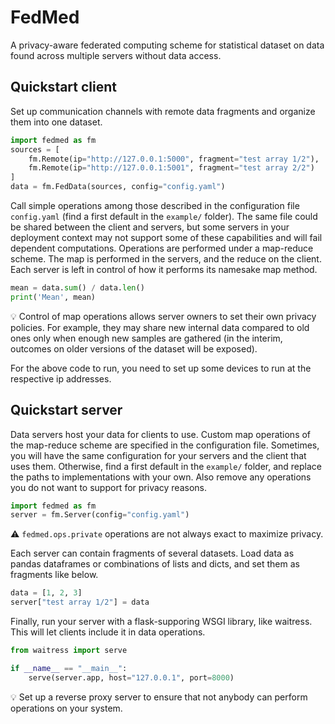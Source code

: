 # FedMed

A privacy-aware federated computing scheme 
for statistical dataset on data found
across multiple servers without data access.

## Quickstart client

Set up communication channels with remote
data fragments and organize them into one dataset.

```python
import fedmed as fm
sources = [
    fm.Remote(ip="http://127.0.0.1:5000", fragment="test array 1/2"),
    fm.Remote(ip="http://127.0.0.1:5001", fragment="test array 2/2")
]
data = fm.FedData(sources, config="config.yaml")
```

Call simple operations among those described in the 
configuration file `config.yaml` (find a first default
in the `example/` folder).
The same file could be shared between the client and 
servers, but some servers in your deployment
context may not support some of these
capabilities and will fail dependent computations. 
Operations are performed under a map-reduce scheme.
The map is performed in the servers, and the reduce
on the client. Each server 
is left in control of how it performs its namesake
map method. 

```python
mean = data.sum() / data.len()
print('Mean', mean)
```

:bulb: Control of map operations allows server owners 
to set their own privacy policies. For example, 
they may share new internal data compared to 
old ones only when enough new samples are gathered
(in the interim, outcomes on older versions of the
dataset will be exposed).

For the above code to run, you need to set up
some devices to run at the respective ip addresses.


## Quickstart server

Data servers host your data for clients to use.
Custom map operations of the map-reduce scheme
are specified in the configuration file. Sometimes,
you will have the same configuration for your servers
and the client that uses them. Otherwise,
find a first default
in the `example/` folder, and replace the paths to
implementations with your own. Also remove any 
operations you do not want to support for privacy
reasons.

```python
import fedmed as fm
server = fm.Server(config="config.yaml")
```

:warning: `fedmed.ops.private` operations are 
not always exact to maximize privacy.

Each server can contain fragments of several datasets.
Load data as pandas dataframes or combinations
of lists and dicts, and set them as fragments
like below.

```python
data = [1, 2, 3]
server["test array 1/2"] = data
```

Finally, run your server with a flask-supporing
WSGI library, like waitress. 
This will let clients include it in data operations.

```python
from waitress import serve

if __name__ == "__main__":
    serve(server.app, host="127.0.0.1", port=8000)
```

:bulb: Set up a reverse proxy server to ensure
that not anybody can perform operations on your system.
